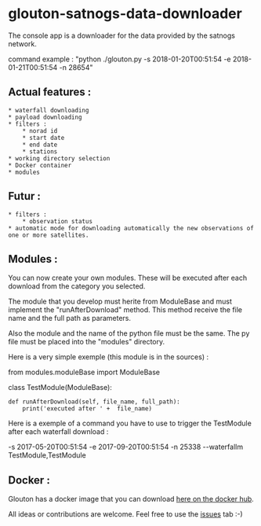# glouton-satnogs-data-downloader
The console app is a downloader for the data provided by the satnogs network.

command example : "python ./glouton.py -s 2018-01-20T00:51:54 -e 2018-01-21T00:51:54 -n 28654"

Actual features :
-------
    * waterfall downloading
    * payload downloading
    * filters :
        * norad id
        * start date
        * end date
        * stations
    * working directory selection
    * Docker container
    * modules

Futur :
-------
    * filters :
        * observation status
    * automatic mode for downloading automatically the new observations of one or more satellites.

Modules :
-------
You can now create your own modules. These will be executed after each download from the category you selected. 

The module that you develop must herite from ModuleBase and must implement the "runAfterDownload" method. This method receive the file name and the full path as parameters.

Also the module and the name of the python file must be the same. The py file must be placed into the "modules" directory.

Here is a very simple exemple (this module is in the sources) :

from modules.moduleBase import ModuleBase

class TestModule(ModuleBase):

    def runAfterDownload(self, file_name, full_path):
        print('executed after ' +  file_name)

Here is a exemple of a command you have to use to trigger the TestModule after each waterfall download :

-s 2017-05-20T00:51:54 -e 2017-09-20T00:51:54 -n 25338 --waterfallm TestModule,TestModule

Docker :
-------
Glouton has a docker image that you can download [here on the docker hub](https://hub.docker.com/r/deckbsd/glouton-satnogs-data-downloader/).

All ideas or contributions are welcome. Feel free to use the [issues](https://github.com/deckbsd/glouton-satnogs-data-downloader/issues) tab :-)

